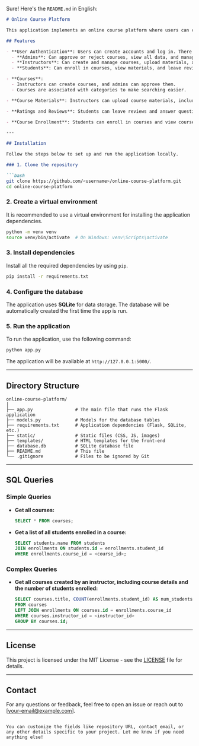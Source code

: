 Sure! Here's the `README.md` in English:

```markdown
# Online Course Platform

This application implements an online course platform where users can create, view, and review courses. It is built using **Flask** for the backend and **SQLite** for database management.

## Features

- **User Authentication**: Users can create accounts and log in. There are three types of users:
  - **Admins**: Can approve or reject courses, view all data, and manage users.
  - **Instructors**: Can create and manage courses, upload materials, and view reviews.
  - **Students**: Can enroll in courses, view materials, and leave reviews.

- **Courses**:
  - Instructors can create courses, and admins can approve them.
  - Courses are associated with categories to make searching easier.

- **Course Materials**: Instructors can upload course materials, including documents and videos.

- **Ratings and Reviews**: Students can leave reviews and answer questions for the courses they are enrolled in.

- **Course Enrollment**: Students can enroll in courses and view course materials.

---

## Installation

Follow the steps below to set up and run the application locally.

### 1. Clone the repository

```bash
git clone https://github.com/<username>/online-course-platform.git
cd online-course-platform
```

### 2. Create a virtual environment

It is recommended to use a virtual environment for installing the application dependencies.

```bash
python -m venv venv
source venv/bin/activate  # On Windows: venv\Scripts\activate
```

### 3. Install dependencies

Install all the required dependencies by using `pip`.

```bash
pip install -r requirements.txt
```

### 4. Configure the database

The application uses **SQLite** for data storage. The database will be automatically created the first time the app is run.

### 5. Run the application

To run the application, use the following command:

```bash
python app.py
```

The application will be available at `http://127.0.0.1:5000/`.

---

## Directory Structure

```plaintext
online-course-platform/
│
├── app.py                # The main file that runs the Flask application
├── models.py             # Models for the database tables
├── requirements.txt      # Application dependencies (Flask, SQLite, etc.)
├── static/               # Static files (CSS, JS, images)
├── templates/            # HTML templates for the front-end
├── database.db           # SQLite database file
├── README.md             # This file
└── .gitignore            # Files to be ignored by Git
```

---

## SQL Queries

### Simple Queries

- **Get all courses:**
  ```sql
  SELECT * FROM courses;
  ```

- **Get a list of all students enrolled in a course:**
  ```sql
  SELECT students.name FROM students
  JOIN enrollments ON students.id = enrollments.student_id
  WHERE enrollments.course_id = <course_id>;
  ```

### Complex Queries

- **Get all courses created by an instructor, including course details and the number of students enrolled:**
  ```sql
  SELECT courses.title, COUNT(enrollments.student_id) AS num_students
  FROM courses
  LEFT JOIN enrollments ON courses.id = enrollments.course_id
  WHERE courses.instructor_id = <instructor_id>
  GROUP BY courses.id;
  ```

---

## License

This project is licensed under the MIT License - see the [LICENSE](LICENSE) file for details.

---

## Contact

For any questions or feedback, feel free to open an issue or reach out to [your-email@example.com].
```

You can customize the fields like repository URL, contact email, or any other details specific to your project. Let me know if you need anything else!
